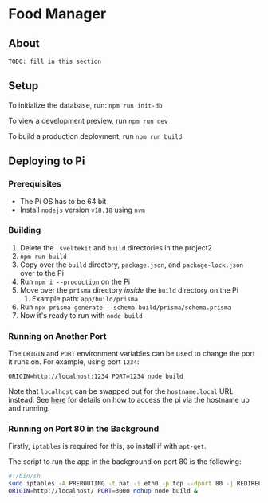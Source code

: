 # Food Manager

## About

`TODO: fill in this section`

## Setup

To initialize the database, run:
`npm run init-db`

To view a development preview, run `npm run dev`

To build a production deployment, run `npm run build`

## Deploying to Pi

### Prerequisites
- The Pi OS has to be 64 bit
- Install `nodejs` version `v18.18` using `nvm`

### Building

1. Delete the `.sveltekit` and `build` directories in the project2
2. `npm run build`
3. Copy over the `build` directory, `package.json`, and `package-lock.json` over to the Pi
4. Run `npm i --production` on the Pi
5. Move over the `prisma` directory _inside_ the `build` directory on the Pi
   1. Example path: `app/build/prisma`
6. Run `npx prisma generate --schema build/prisma/schema.prisma`
7. Now it's ready to run with `node build`

### Running on Another Port
The `ORIGIN` and `PORT` environment variables can be used to change the port it runs on.
For example, using port `1234`:
```
ORIGIN=http://localhost:1234 PORT=1234 node build
```

Note that `localhost` can be swapped out for the `hostname.local` URL instead.
See [here](https://www.howtogeek.com/167190/how-and-why-to-assign-the-.local-domain-to-your-raspberry-pi/) for details on how to access the pi via the hostname up and running.

### Running on Port 80 in the Background
Firstly, `iptables` is required for this, so install if with `apt-get`.

The script to run the app in the background on port 80 is the following:
```Bash
#!/bin/sh
sudo iptables -A PREROUTING -t nat -i eth0 -p tcp --dport 80 -j REDIRECT --to-port 3000
ORIGIN=http://localhost/ PORT=3000 nohup node build &
```
